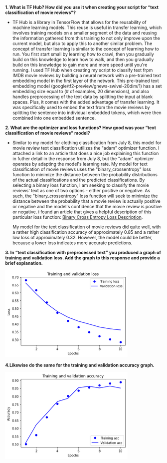 **1. What is TF Hub?  How did you use it when creating your script for “text classification of movie reviews”?**
*   TF Hub is a library in TensorFlow that allows for the reusability of machine learning models.  This reuse is useful in transfer learning, which involves training models on a smaller segment of the data and reusing the information gathered from this training to not only improve upon the current model, but also to apply this to another similar problem.  The concept of transfer learning is similar to the concept of learning how to run.  You first start small by learning how to crawl, then you gradually build on this knowledge to learn how to walk, and then you gradually build on this knowledge to gain more and more speed until you're running.  I used TF Hub when creating my script to classify text frpm IMDB movie reviews by building a neural network with a pre-trained text embedding model in the first layer of the network.  This pre-trained text embedding model (google/tf2-preview/gnews-swivel-20dim/1) has a set embedding size equal to (# of examples, 20 dimensions), and also handles preprocessing of the text data by splitting the input at blank spaces.  Plus, it comes with the added advantage of transfer learning.  It was specifically used to embed the text from the movie reviews by splitting the sentence into individual embedded tokens, which were then combined into one embedded sentence.

**2. What are the optimizer and loss functions?  How good was your “text classification of movie reviews” model?**
*   Similar to my model for clothing classification from July 8, this model for movie review text classification utilizes the "adam" optimizer function.  I attached a link to an article that does a nice job explaining this function in futher detail in the response from July 8, but the "adam" optimizer operates by adapting the model's learning rate.  My model for text classification of movie reviews uses the "binary_crossentropy" loss function to minimize the distance between the probability distributions of the actual classifications and the predicted classifications.  By selecting a binary loss function, I am seeking to classify the movie reviews' text as one of two options - either positive or negative.  As such, the "binary_crossentropy" loss function will seek to minimize the distance between the probability that a movie review is actually positive or negative and the model's confidence that the movie review is positive or negative.  i found an article that gives a helpful description of this particular loss function: [Binary Cross Entropy Loss Description](https://towardsdatascience.com/understanding-binary-cross-entropy-log-loss-a-visual-explanation-a3ac6025181a). 

    My model for the text classification of movie reviews did quite well, with a rather high classification accuracy of approximately 0.85 and a rather low loss of approximately 
    0.32.  However, the model could be better, because a lower loss indicates more accurate predictions.

**3. In “text classification with preprocessed text” you produced a graph of training and validation loss.  Add the graph to this response and provide a brief explanation.**

![](loss.png)

**4.Likewise do the same for the training and validation accuracy graph.**

![](accuracy.png)
